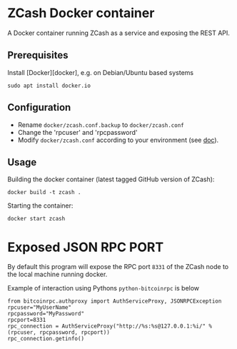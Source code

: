 # ZCash Docker container

A Docker container running ZCash as a service and exposing the REST API.

## Prerequisites

Install [Docker][docker], e.g. on Debian/Ubuntu based systems

    sudo apt install docker.io

## Configuration

- Rename `docker/zcash.conf.backup` to `docker/zcash.conf`
- Change the 'rpcuser' and 'rpcpassword'
- Modify `docker/zcash.conf` according to your environment
(see [doc][zcash-conf]).


## Usage

Building the docker container (latest tagged GitHub version of ZCash):

    docker build -t zcash .

Starting the container:

    docker start zcash


# Exposed JSON RPC PORT

By default this program will expose the RPC port `8331` of the ZCash node to the local machine running docker.

Example of interaction using Pythons `python-bitcoinrpc` is below

    from bitcoinrpc.authproxy import AuthServiceProxy, JSONRPCException
    rpcuser="MyUserName"
    rpcpassword="MyPassword"
    rpcport=8331
    rpc_connection = AuthServiceProxy("http://%s:%s@127.0.0.1:%i/" % (rpcuser, rpcpassword, rpcport))
    rpc_connection.getinfo()

[zcash-conf]: https://github.com/zcash/zcash/blob/master/contrib/debian/examples/zcash.conf
